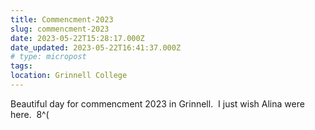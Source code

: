 ```yaml
---
title: Commencment-2023
slug: commencment-2023
date: 2023-05-22T15:28:17.000Z
date_updated: 2023-05-22T16:41:37.000Z
# type: micropost
tags:
location: Grinnell College
---
```


Beautiful day for commencment 2023 in Grinnell.  I just wish Alina were here.  8^(
